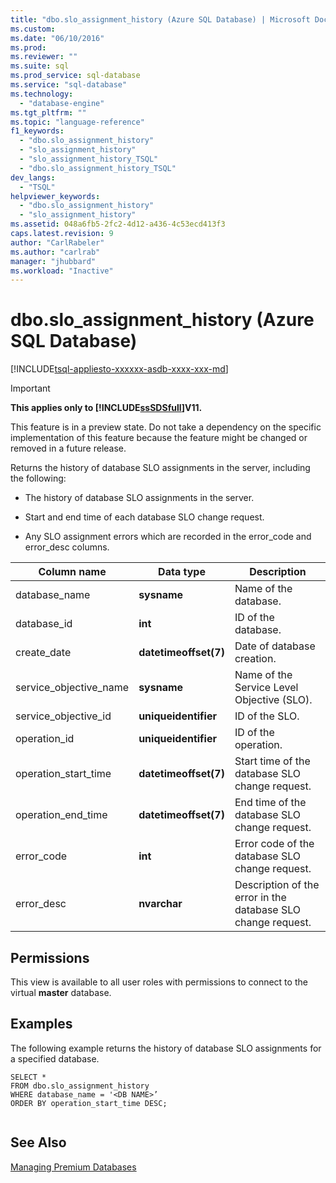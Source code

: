 ```yaml
---
title: "dbo.slo_assignment_history (Azure SQL Database) | Microsoft Docs"
ms.custom: 
ms.date: "06/10/2016"
ms.prod: 
ms.reviewer: ""
ms.suite: sql
ms.prod_service: sql-database
ms.service: "sql-database"
ms.technology: 
  - "database-engine"
ms.tgt_pltfrm: ""
ms.topic: "language-reference"
f1_keywords: 
  - "dbo.slo_assignment_history"
  - "slo_assignment_history"
  - "slo_assignment_history_TSQL"
  - "dbo.slo_assignment_history_TSQL"
dev_langs: 
  - "TSQL"
helpviewer_keywords: 
  - "dbo.slo_assignment_history"
  - "slo_assignment_history"
ms.assetid: 048a6fb5-2fc2-4d12-a436-4c53ecd413f3
caps.latest.revision: 9
author: "CarlRabeler"
ms.author: "carlrab"
manager: "jhubbard"
ms.workload: "Inactive"
---
```

# dbo.slo_assignment_history (Azure SQL Database)
[!INCLUDE[tsql-appliesto-xxxxxx-asdb-xxxx-xxx-md](../../includes/tsql-appliesto-xxxxxx-asdb-xxxx-xxx-md.md)]

    
> [!IMPORTANT]  
>  **This applies only to [!INCLUDE[ssSDSfull](../../includes/sssdsfull-md.md)]V11.**  
>   
>  This feature is in a preview state. Do not take a dependency on the specific implementation of this feature because the feature might be changed or removed in a future release.  
  
 Returns the history of database SLO assignments in the server, including the following:  
  
-   The history of database SLO assignments in the server.  
  
-   Start and end time of each database SLO change request.  
  
-   Any SLO assignment errors which are recorded in the error_code and error_desc columns.  
  
|Column name|Data type|Description|  
|-----------------|---------------|-----------------|  
|database_name|**sysname**|Name of the database.|  
|database_id|**int**|ID of the database.|  
|create_date|**datetimeoffset(7)**|Date of database creation.|  
|service_objective_name|**sysname**|Name of the Service Level Objective (SLO).|  
|service_objective_id|**uniqueidentifier**|ID of the SLO.|  
|operation_id|**uniqueidentifier**|ID of the operation.|  
|operation_start_time|**datetimeoffset(7)**|Start time of the database SLO change request.|  
|operation_end_time|**datetimeoffset(7)**|End time of the database SLO change request.|  
|error_code|**int**|Error code of the database SLO change request.|  
|error_desc|**nvarchar**|Description of the error in the database SLO change request.|  
  
## Permissions  
 This view is available to all user roles with permissions to connect to the virtual **master** database.  
  
## Examples  
 The following example returns the history of database SLO assignments for a specified database.  
  
```  
SELECT *  
FROM dbo.slo_assignment_history   
WHERE database_name = '<DB NAME>’   
ORDER BY operation_start_time DESC;  
  
```  
  
## See Also  
 [Managing Premium Databases](http://go.microsoft.com/fwlink/?LinkID=311927)  
  
  
